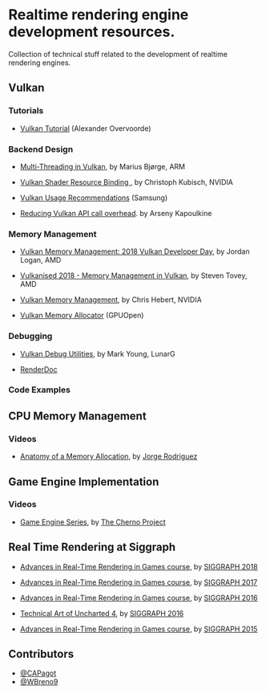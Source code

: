 # Realtime rendering engine development resources.

Collection of technical stuff related to the development of realtime rendering engines.

## Vulkan 

### Tutorials

* [Vulkan Tutorial](https://vulkan-tutorial.com) (Alexander Overvoorde)

### Backend Design 

* [Multi-Threading in Vulkan](https://community.arm.com/developer/tools-software/graphics/b/blog/posts/multi-threading-in-vulkan), by Marius Bjørge, ARM

* [Vulkan Shader Resource Binding ](https://developer.nvidia.com/vulkan-shader-resource-binding), by Christoph Kubisch, NVIDIA

* [Vulkan Usage Recommendations](https://developer.samsung.com/game/usage) (Samsung)
* [Reducing Vulkan API call overhead](https://gpuopen.com/reducing-vulkan-api-call-overhead/). by Arseny Kapoulkine

### Memory Management

* [Vulkan Memory Management: 2018 Vulkan Developer Day](https://www.youtube.com/watch?v=rXSdDE7NWmA), by Jordan Logan, AMD

* [Vulkanised 2018 - Memory Management in Vulkan](https://www.youtube.com/watch?v=zSG6dPq57P8), by Steven Tovey, AMD

* [Vulkan Memory Management](https://developer.nvidia.com/vulkan-memory-management), by Chris Hebert, NVIDIA

* [Vulkan Memory Allocator](https://github.com/GPUOpen-LibrariesAndSDKs/VulkanMemoryAllocator) (GPUOpen)

### Debugging

* [Vulkan Debug Utilities](https://www.lunarg.com/wp-content/uploads/2018/05/Vulkan-Debug-Utils_05_18_v1.pdf), by Mark Young, LunarG

* [RenderDoc](https://github.com/baldurk/renderdoc)

### Code Examples

## CPU Memory Management

### Videos

* [Anatomy of a Memory Allocation](https://www.youtube.com/watch?v=c0g3S_2QxWM), by [Jorge Rodriguez](https://www.youtube.com/channel/UCEhBM2x5MG9-e_JSOzU068w)

## Game Engine Implementation

### Videos

* [Game Engine Series](https://www.youtube.com/watch?v=JxIZbV_XjAs), by [The Cherno Project](https://www.youtube.com/channel/UCQ-W1KE9EYfdxhL6S4twUNw)

## Real Time Rendering at Siggraph

* [Advances in Real-Time Rendering in Games course](http://advances.realtimerendering.com/s2018/index.htm), by [SIGGRAPH 2018](https://s2018.siggraph.org)


* [Advances in Real-Time Rendering in Games course](http://advances.realtimerendering.com/s2017/index.html), by [SIGGRAPH 2017](http://s2017.siggraph.org)


* [Advances in Real-Time Rendering in Games course](http://advances.realtimerendering.com/s2016/index.html), by [SIGGRAPH 2016](http://s2016.siggraph.org)

* [Technical Art of Uncharted 4](http://advances.realtimerendering.com/other/2016/naughty_dog/index.html), by [SIGGRAPH 2016](http://s2016.siggraph.org)

* [Advances in Real-Time Rendering in Games course](http://advances.realtimerendering.com/s2015/index.html), by [SIGGRAPH 2015](http://s2015.siggraph.org)




Contributors
--------

* [@CAPagot](https://github.com/capagot)
* [@WBreno9](https://github.com/WBreno9)
